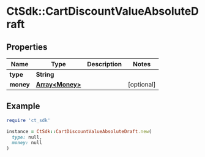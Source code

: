# CtSdk::CartDiscountValueAbsoluteDraft

## Properties

| Name | Type | Description | Notes |
| ---- | ---- | ----------- | ----- |
| **type** | **String** |  |  |
| **money** | [**Array&lt;Money&gt;**](Money.md) |  | [optional] |

## Example

```ruby
require 'ct_sdk'

instance = CtSdk::CartDiscountValueAbsoluteDraft.new(
  type: null,
  money: null
)
```

